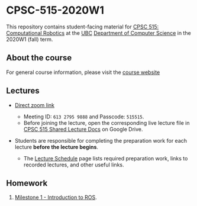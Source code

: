# CPSC-515-2020W1

This repository contains student-facing material for [CPSC 515: Computational Robotics](https://sites.google.com/view/ubccpsc515winter2020/home) at the [UBC](https://www.ubc.ca) [Department of Computer Science](https://www.cs.ubc.ca) in the 2020W1 (fall) term.

## About the course

For general course information, please visit the [course website](https://sites.google.com/view/ubccpsc515winter2020/)

## Lectures

* [Direct zoom link](https://ubc.zoom.us/j/61327959888?pwd=eWU4dmlsM09EaVFqVGpudmI0ZnhyZz09)
  * Meeting ID: `613 2795 9888` and Passcode: `515515`.
  * Before joining the lecture, open the corresponding live lecture file in [CPSC 515 Shared Lecture Docs](https://drive.google.com/drive/folders/1Exau_rTwjTxsIDH9iFSPuaIjj7NLzqhw?usp=sharing) on Google Drive.


* Students are responsible for completing the preparation work for each lecture **before the lecture begins**.
  * The [Lecture Schedule](Lecture-Schedule/lecture-schedule.md) page lists required preparation work, links to recorded lectures, and other useful links.

## Homework

1. [Milestone 1 - Introduction to ROS](Milestone%201%20-%20Introduction%20to%20ROS/M1.md).

